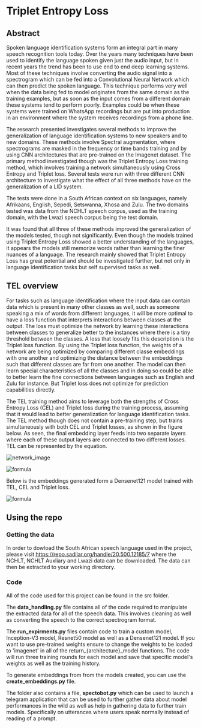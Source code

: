 # Triplet Entropy Loss

## Abstract
Spoken language identification systems form an integral part in many speech recognition tools today. Over the years many techniques have been used to identify the language spoken given just the audio input, but in recent years the trend has been to use end to end deep learning systems. Most of these techniques involve converting the audio signal into a spectrogram which can be fed into a Convolutional Neural Network which can then predict the spoken language. This technique performs very well when the data being fed to model originates from the same domain as the training examples, but as soon as the input comes from a different domain these systems tend to perform poorly. Examples could be when these systems were trained on WhatsApp recordings but are put into production in an environment where the system receives recordings from a phone line. 

The research presented investigates several methods to improve the generalization of language identification systems to new speakers and to new domains. These methods involve Spectral augmentation, where spectrograms are masked in the frequency or time bands training and by using CNN architectures that are pre-trained on the Imagenet dataset. The primary method investigated though was the Triplet Entropy Loss training method, which involves training a network simultaneously using Cross Entropy and Triplet loss. Several tests were run with three different CNN architecture to investigate what the effect of all three methods have on the generalization of a LID system.

The tests were done in a South African context on six languages, namely Afrikaans, English, Sepedi, Setswanna, Xhosa and Zulu. The two domains tested was data from the NCHLT speech corpus, used as the training domain, with the Lwazi speech corpus being the test domain. 

It was found that all three of these methods improved the generalization of the models tested, though not significantly. Even though the models trained using Triplet Entropy Loss showed a better understanding of the languages, it appears the models still memorize words rather than learning the finer nuances of a language. The research mainly showed that Triplet Entropy Loss has great potential and should be investigated further, but not only in language identification tasks but self supervised tasks as well.

## TEL overview

For tasks such as language identification where the input data can contain data which is present in many other classes as well, such as someone speaking a mix of words from different languages, it will be more optimal to have a loss function that interprets interactions between classes at the output. The loss must optimize the network by learning these interactions between classes to generalize better to the instances where there is a tiny threshold between the classes. A loss that loosely fits this description is the Triplet loss function. By using the Triplet loss function, the weights of a network are being optimized by comparing different classe embeddings with one another and optimizing the distance between the embeddings such that different classes are far from one another. The model can then learn special characteristics of all the classes and in doing so could be able to better learn the fine connections between languages such as English and Zulu for instance. But Triplet loss does not optimize for prediction capabilities directly.

The TEL training method aims to leverage both the strengths of Cross Entropy Loss (CEL) and Triplet loss during the training process, assuming that it would lead to better generalization for language identification tasks. The TEL method though does not contain a pre-training step, but trains simultaneously with both CEL and Triplet losses, as shown in the figure below. As seen, the final embedding layer feeds into two separate layers where each of these output layers are connected to two different losses. TEL can be represented by the equation.

![network_image](https://github.com/ruanvdmerwe/triplet-entropy-loss/blob/main/images/tel_high_level_overview.png)

![formula](https://github.com/ruanvdmerwe/triplet-entropy-loss/blob/main/images/tel_eq.PNG)

Below is the embeddings generated form a Densenet121 model trained with TEL, CEL and Triplet loss.

![formula](https://github.com/ruanvdmerwe/triplet-entropy-loss/blob/main/images/densenet_embeddings.png)

## Using the repo

### Getting the data

In order to dowload the South African speech language used in the project, please visit https://repo.sadilar.org/handle/20.500.12185/7 where the NCHLT, NCHLT Auxliary and Lwazi data can be downloaded. The data can then be extracted to your working directory.

### Code

All of the code used for this project can be found in the src folder. 

The **data_handling.py** file contains all of the code required to manipulate the extracted data for all of the speech data. This involves cleaning as well as converting the speech to the correct spectrogram format.

The **run_expirments.py** files contain code to train a custom model, Inception-V3 model, Resnet50 model as well as a Densenet121 model. If you want to use pre-trained weights ensure to change the weights to be loaded to 'imagenet' in all of the return_{architecture}_model functions. The code will run three training rounds for each model and save that specific model's weights as well as the training history.

To generate embeddings from from the models created, you can use the **create_embeddings.py** file.

The folder also contains a file, **spectobot.py** which can be used to launch a telegram application that can be used to further gather data about model performances in the wild as well as help in gathering data to further train models. Specifically on utterances where users speak normally instead of reading of a prompt.
